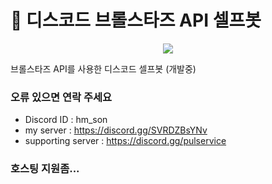 # 🤖 디스코드 브롤스타즈 API 셀프봇
<p align="center">
  <img src="https://github.com/Guardian7777/discord_selfbot/assets/76465459/27d6822c-745e-4f7e-bed5-618e24a11ed6">
</p>
브롤스타즈 API를 사용한 디스코드 셀프봇 (개발중)

### 오류 있으면 연락 주세요
- Discord ID : hm_son
- my server : https://discord.gg/SVRDZBsYNv
- supporting server : https://discord.gg/pulservice

### 호스팅 지원좀...
